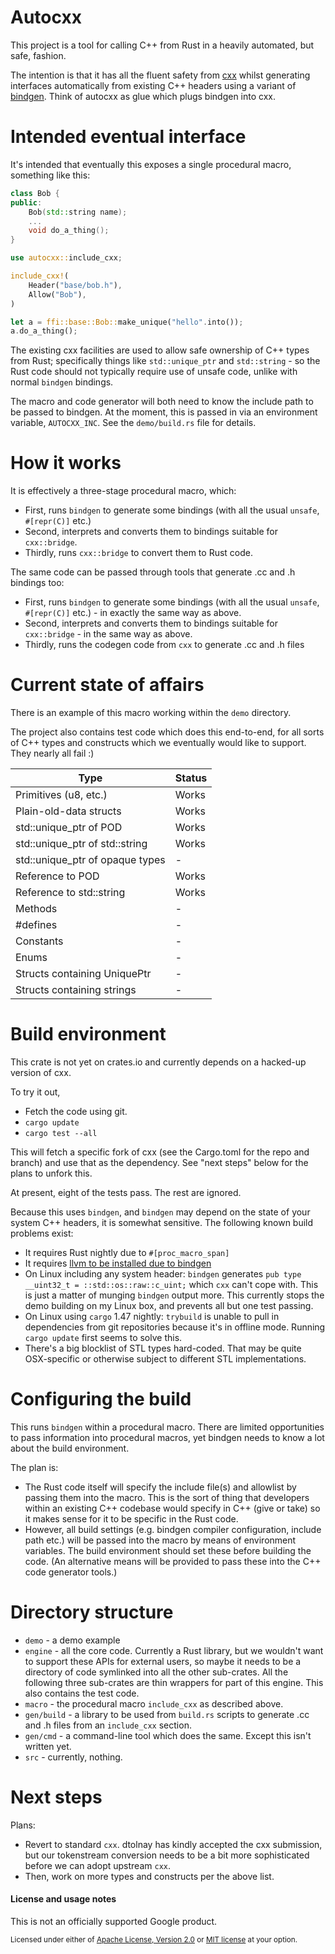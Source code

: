 # Autocxx

This project is a tool for calling C++ from Rust in a heavily automated, but safe, fashion.

The intention is that it has all the fluent safety from [cxx](https://github.com/dtolnay/cxx) whilst generating interfaces automatically from existing C++ headers using a variant of [bindgen](https://docs.rs/bindgen/0.54.1/bindgen/). Think of autocxx as glue which plugs bindgen into cxx.

# Intended eventual interface

It's intended that eventually this exposes a single procedural macro, something like this:

```cpp
class Bob {
public:
    Bob(std::string name);
    ...
    void do_a_thing();
}
```

```rust
use autocxx::include_cxx;

include_cxx!(
    Header("base/bob.h"),
    Allow("Bob"),
)

let a = ffi::base::Bob::make_unique("hello".into());
a.do_a_thing();
```

The existing cxx facilities are used to allow safe ownership of C++ types from Rust; specifically things like `std::unique_ptr` and `std::string` - so the Rust code should not typically require use of unsafe code, unlike with normal `bindgen` bindings.

The macro and code generator will both need to know the include path to be passed to bindgen. At the moment, this is passed in via an
environment variable, `AUTOCXX_INC`. See the `demo/build.rs` file for details.

# How it works

It is effectively a three-stage procedural macro, which:

* First, runs `bindgen` to generate some bindings (with all the usual `unsafe`, `#[repr(C)]` etc.)
* Second, interprets and converts them to bindings suitable for `cxx::bridge`.
* Thirdly, runs `cxx::bridge` to convert them to Rust code.

The same code can be passed through tools that generate .cc and .h bindings too:

* First, runs `bindgen` to generate some bindings (with all the usual `unsafe`, `#[repr(C)]` etc.) - in exactly the same way as above.
* Second, interprets and converts them to bindings suitable for `cxx::bridge` - in the same way as above.
* Thirdly, runs the codegen code from `cxx` to generate .cc and .h files

# Current state of affairs

There is an example of this macro working within the `demo` directory.

The project also contains test code which does this end-to-end, for all sorts of C++ types and constructs which we eventually would like to support. They nearly all fail :)

| Type | Status |
| ---- | ------ |
| Primitives (u8, etc.) | Works |
| Plain-old-data structs | Works |
| std::unique_ptr of POD | Works |
| std::unique_ptr of std::string | Works |
| std::unique_ptr of opaque types | - |
| Reference to POD | Works |
| Reference to std::string | Works |
| Methods | - |
| #defines | - |
| Constants | - |
| Enums | - |
| Structs containing UniquePtr | - |
| Structs containing strings | - |

# Build environment

This crate is not yet on crates.io and currently depends on a hacked-up version of cxx.

To try it out,

* Fetch the code using git.
* `cargo update`
* `cargo test --all`

This will fetch a specific fork of cxx (see the Cargo.toml for the repo and branch) and use that as the dependency. See "next steps" below for the plans to unfork this.

At present, eight of the tests pass. The rest are ignored.

Because this uses `bindgen`, and `bindgen` may depend on the state of your system C++ headers, it is somewhat sensitive. The following known build problems exist:

* It requires Rust nightly due to `#[proc_macro_span]`
* It requires [llvm to be installed due to bindgen](https://rust-lang.github.io/rust-bindgen/print.html#requirements)
* On Linux including any system header: `bindgen` generates `pub type __uint32_t = ::std::os::raw::c_uint;` which `cxx` can't cope with. This is just a matter of munging `bindgen` output more. This currently stops the demo building on my Linux box, and prevents all but one test passing.
* On Linux using `cargo` 1.47 nightly: `trybuild` is unable to pull in dependencies from git repositories because it's in offline mode. Running `cargo update` first seems to solve this.
* There's a big blocklist of STL types hard-coded. That may be quite OSX-specific or otherwise subject to different STL implementations.

# Configuring the build

This runs `bindgen` within a procedural macro. There are limited opportunities to pass information into procedural macros, yet bindgen needs to know a lot about the build environment.

The plan is:
* The Rust code itself will specify the include file(s) and allowlist by passing them into the macro. This is the sort of thing that developers within an existing C++ codebase would specify in C++ (give or take) so it makes sense for it to be specific in the Rust code.
* However, all build settings (e.g. bindgen compiler configuration, include path etc.) will be passed into the macro by means of environment variables. The build environment should set these before building the code. (An alternative means will be provided to pass these into the C++ code generator tools.)

# Directory structure

* `demo` - a demo example
* `engine` - all the core code. Currently a Rust library, but we wouldn't want to support
  these APIs for external users, so maybe it needs to be a directory of code symlinked
  into all the other sub-crates. All the following three sub-crates are thin wrappers
  for part of this engine. This also contains the test code.
* `macro` - the procedural macro `include_cxx` as described above.
* `gen/build` - a library to be used from `build.rs` scripts to generate .cc and .h
  files from an `include_cxx` section.
* `gen/cmd` - a command-line tool which does the same. Except this isn't written yet.
* `src` - currently, nothing.

# Next steps

Plans:

* Revert to standard `cxx`. dtolnay has kindly accepted the cxx submission, but our
  tokenstream conversion needs to be a bit more sophisticated before we can adopt upstream
  `cxx`.
* Then, work on more types and constructs per the above list.

#### License and usage notes

This is not an officially supported Google product.

<sup>
Licensed under either of <a href="LICENSE-APACHE">Apache License, Version
2.0</a> or <a href="LICENSE-MIT">MIT license</a> at your option.
</sup>

